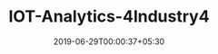 ---
title: "IOT-Analytics-4Industry4"
date: 2019-06-29T00:00:37+05:30
type: "organisations"
org_name: "OWASP"
repo_desc: "NA"
repo_link: https://github.com/OWASP/IOT-Analytics-4Industry4
---